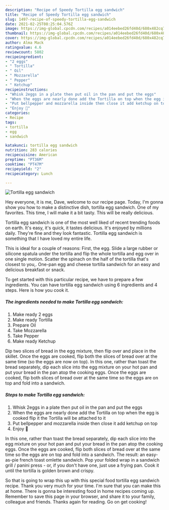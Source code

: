 ```yaml
---
description: "Recipe of Speedy Tortilla egg sandwich"
title: "Recipe of Speedy Tortilla egg sandwich"
slug: 1497-recipe-of-speedy-tortilla-egg-sandwich
date: 2021-02-25T08:25:04.576Z
image: https://img-global.cpcdn.com/recipes/a014eebed26fd40d/680x482cq70/tortilla-egg-sandwich-recipe-main-photo.jpg
thumbnail: https://img-global.cpcdn.com/recipes/a014eebed26fd40d/680x482cq70/tortilla-egg-sandwich-recipe-main-photo.jpg
cover: https://img-global.cpcdn.com/recipes/a014eebed26fd40d/680x482cq70/tortilla-egg-sandwich-recipe-main-photo.jpg
author: Alma Mack
ratingvalue: 4.6
reviewcount: 5802
recipeingredient:
- "2 eggs"
- " Tortilla"
- " Oil"
- " Mozzarella"
- " Pepper"
- " Ketchup"
recipeinstructions:
- "Whisk 2eggs in a plate then put oil in the pan and put the eggs"
- "When the eggs are nearly done add the Tortilla on top when the egg is cooked flip it the Tortilla will be attached to it"
- "Put bellpepper and mozzarella inside then close it add ketchup on top"
- "Enjoy 🎉"
categories:
- Recipe
tags:
- tortilla
- egg
- sandwich

katakunci: tortilla egg sandwich 
nutrition: 283 calories
recipecuisine: American
preptime: "PT36M"
cooktime: "PT47M"
recipeyield: "2"
recipecategory: Lunch

---
```



![Tortilla egg sandwich](https://img-global.cpcdn.com/recipes/a014eebed26fd40d/680x482cq70/tortilla-egg-sandwich-recipe-main-photo.jpg)

Hey everyone, it is me, Dave, welcome to our recipe page. Today, I'm gonna show you how to make a distinctive dish, tortilla egg sandwich. One of my favorites. This time, I will make it a bit tasty. This will be really delicious.

Tortilla egg sandwich is one of the most well liked of recent trending foods on earth. It's easy, it's quick, it tastes delicious. It's enjoyed by millions daily. They're fine and they look fantastic. Tortilla egg sandwich is something that I have loved my entire life.

This is ideal for a couple of reasons: First, the egg. Slide a large rubber or silicone spatula under the tortilla and flip the whole tortilla and egg over in one single motion. Scatter the spinach on the half of the tortilla that&#39;s closest to you,. One-pan egg and cheese tortilla sandwich for an easy and delicious breakfast or snack.


To get started with this particular recipe, we have to prepare a few ingredients. You can have tortilla egg sandwich using 6 ingredients and 4 steps. Here is how you cook it.

<!--inarticleads1-->

##### The ingredients needed to make Tortilla egg sandwich:

1. Make ready 2 eggs
1. Make ready  Tortilla
1. Prepare  Oil
1. Take  Mozzarella
1. Take  Pepper
1. Make ready  Ketchup


Dip two slices of bread in the egg mixture, then flip over and place in the skillet. Once the eggs are cooked, flip both the slices of bread over at the same time (so the eggs are now on top). In this one, rather than toast the bread separately, dip each slice into the egg mixture on your hot pan and put your bread in the pan atop the cooking eggs. Once the eggs are cooked, flip both slices of bread over at the same time so the eggs are on top and fold into a sandwich. 

<!--inarticleads2-->

##### Steps to make Tortilla egg sandwich:

1. Whisk 2eggs in a plate then put oil in the pan and put the eggs
1. When the eggs are nearly done add the Tortilla on top when the egg is cooked flip it the Tortilla will be attached to it
1. Put bellpepper and mozzarella inside then close it add ketchup on top
1. Enjoy 🎉


In this one, rather than toast the bread separately, dip each slice into the egg mixture on your hot pan and put your bread in the pan atop the cooking eggs. Once the eggs are cooked, flip both slices of bread over at the same time so the eggs are on top and fold into a sandwich. The result: an easy-as-pie french toast omlette sandwich. Pop your folded wrap in a sandwich grill / panini press - or, if you don&#39;t have one, just use a frying pan. Cook it until the tortilla is golden brown and crispy. 

So that is going to wrap this up with this special food tortilla egg sandwich recipe. Thank you very much for your time. I'm sure that you can make this at home. There is gonna be interesting food in home recipes coming up. Remember to save this page in your browser, and share it to your family, colleague and friends. Thanks again for reading. Go on get cooking!
